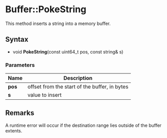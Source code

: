 # Buffer::PokeString #
This method inserts a string into a memory buffer.

## Syntax ##
- void **PokeString**(const uint64_t pos, const string& s)

### Parameters ###
| Name | Description |
| ----- | ----- |
| **pos** | offset from the start of the buffer, in bytes |
| **s** | value to insert |

## Remarks ##
A runtime error will occur if the destination range lies outside of the buffer extents.
